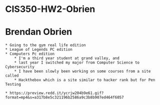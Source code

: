 # CIS350-HW2-Obrien

# Brendan Obrien

	* Going to the gym real life edition
	* League of Legends PC edition
	* Computers Pc edition
		* I'm a third year student at grand valley, and
		* last year I switched my major from Computer Science to Cybersecurity
		* I have been slowly been working on some courses from a site called
		* Hackthebox which is a site similar to hacker rank but for Pen Testing
	
	* https://preview.redd.it/ycrjw204b9e61.gif?format=mp4&s=a317b8e5c321196b2586a9c3b8b907ed464f6057